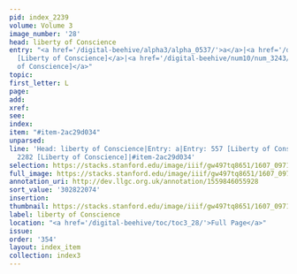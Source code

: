 ```yaml
---
pid: index_2239
volume: Volume 3
image_number: '28'
head: liberty of Conscience
entry: "<a href='/digital-beehive/alpha3/alpha_0537/'>a</a>|<a href='/digital-beehive/num3/num_0710/'>557
  [Liberty of Conscience]</a>|<a href='/digital-beehive/num10/num_3243/'>2282 [Liberty
  of Conscience]</a>"
topic:
first_letter: L
page:
add:
xref:
see:
index:
item: "#item-2ac29d034"
unparsed:
line: 'Head: liberty of Conscience|Entry: a|Entry: 557 [Liberty of Conscience]|Entry:
  2282 [Liberty of Conscience]|#item-2ac29d034'
selection: https://stacks.stanford.edu/image/iiif/gw497tq8651/1607_0971/1133,2074,730,119/full/0/default.jpg
full_image: https://stacks.stanford.edu/image/iiif/gw497tq8651/1607_0971/full/full/0/default.jpg
annotation_uri: http://dev.llgc.org.uk/annotation/1559846055928
sort_value: '302822074'
insertion:
thumbnail: https://stacks.stanford.edu/image/iiif/gw497tq8651/1607_0971/1133,2074,730,119/150,/0/default.jpg
label: liberty of Conscience
location: "<a href='/digital-beehive/toc/toc3_28/'>Full Page</a>"
issue:
order: '354'
layout: index_item
collection: index3
---
```

